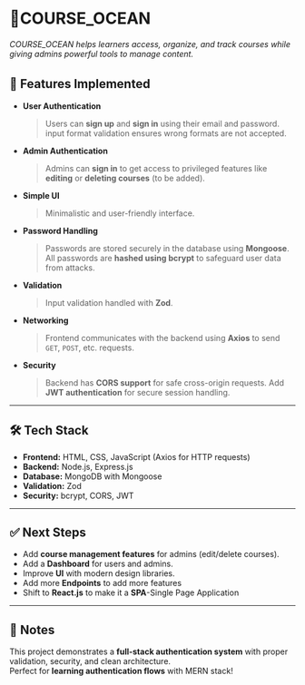 # 🌊COURSE_OCEAN

###### COURSE_OCEAN helps learners access, organize, and track courses while giving admins powerful tools to manage content.
## 🚀 Features Implemented

- **User Authentication**  
  >Users can **sign up** and **sign in** using their email and password.  
   >   input format validation ensures wrong formats are not accepted.

- **Admin Authentication**  
  >Admins can **sign in** to get access to privileged features like **editing** or **deleting courses** (to be added).

- **Simple UI**  
  >Minimalistic and user-friendly interface.

- **Password Handling**  
  >Passwords are stored securely in the database using **Mongoose**.  
  >All passwords are **hashed using bcrypt** to safeguard user data from attacks.

- **Validation**
  >Input validation handled with **Zod**.

- **Networking**  
  >Frontend communicates with the backend using **Axios** to send `GET`, `POST`, etc. requests.

- **Security**  
  >Backend has **CORS support** for safe cross-origin requests.
  >Add **JWT authentication** for secure session handling.

---

## 🛠️ Tech Stack
- **Frontend:** HTML, CSS, JavaScript (Axios for HTTP requests)  
- **Backend:** Node.js, Express.js  
- **Database:** MongoDB with Mongoose  
- **Validation:** Zod  
- **Security:** bcrypt, CORS, JWT


---

## ✅ Next Steps
- Add **course management features** for admins (edit/delete courses).  
- Add a **Dashboard** for users and admins.
- Improve **UI** with modern design libraries.  
- Add more **Endpoints** to add more features
- Shift to **React.js** to make it a **SPA**-Single Page Application

---

## 📌 Notes
This project demonstrates a **full-stack authentication system** with proper validation, security, and clean architecture.  
Perfect for **learning authentication flows** with MERN stack!
